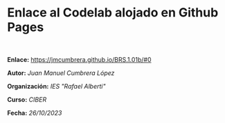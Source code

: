 # Enlace al Codelab alojado en Github Pages

<br/>

**Enlace:** https://jmcumbrera.github.io/BRS.1.01b/#0

**Autor:** *Juan Manuel Cumbrera López*

**Organización:** *IES "Rafael Alberti"*

**Curso:** *CIBER*

**Fecha:** *26/10/2023*